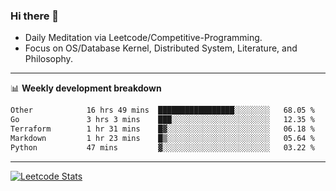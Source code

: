 ### Hi there 👋
* Daily Meditation via Leetcode/Competitive-Programming.
* Focus on OS/Database Kernel, Distributed System, Literature, and Philosophy.

-------

📊 **Weekly development breakdown**
<!--START_SECTION:waka-->

```txt
Other            16 hrs 49 mins  █████████████████░░░░░░░░   68.05 %
Go               3 hrs 3 mins    ███░░░░░░░░░░░░░░░░░░░░░░   12.35 %
Terraform        1 hr 31 mins    █▓░░░░░░░░░░░░░░░░░░░░░░░   06.18 %
Markdown         1 hr 23 mins    █▒░░░░░░░░░░░░░░░░░░░░░░░   05.64 %
Python           47 mins         ▓░░░░░░░░░░░░░░░░░░░░░░░░   03.22 %
```

<!--END_SECTION:waka-->

-------

[![Leetcode Stats](https://leetcard.jacoblin.cool/hzhang413?font=Fira+Mono)](https://leetcode.com/fxrc)
<!-- ![image](./cyberpunk-ghost-in-the-shell.gif)
![image](./gis-archive.png) -->
